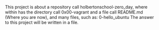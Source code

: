 This project is about a repository call holbertonschool-zero_day, where within has the directory call 0x00-vagrant and a file call README.md (Where you are now), and many files, such as:
0-hello_ubuntu
The answer to this project will be written in a file.
